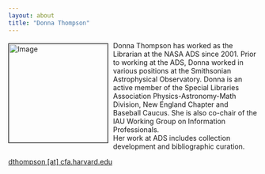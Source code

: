 ```yaml
---
layout: about
title: "Donna Thompson"
---
```


<img src="{{ site.baseurl }}/img/ads_logo.png" height="200" width="200" alt="Image" style="float: left; margin: 4px 10px 0px 0px; border: 1px solid #000000;">

Donna Thompson has worked as the Librarian at the NASA ADS since 2001.  Prior to working at the ADS, Donna worked in various positions at the Smithsonian Astrophysical Observatory. Donna is an active member of the Special Libraries Association Physics-Astronomy-Math Division, New England Chapter and Baseball Caucus.  She is also co-chair of the IAU Working Group on Information Professionals.  
Her work at ADS includes collection development and bibliographic curation.  

[dthompson [at] cfa.harvard.edu](mailto:dthompson@cfa.harvard.edu)
